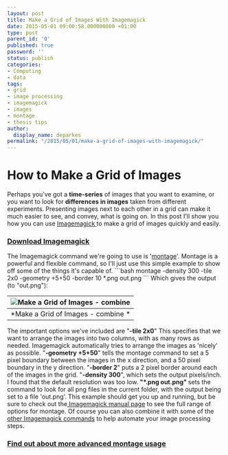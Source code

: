 ```yaml
---
layout: post
title: Make a Grid of Images With Imagemagick
date: 2015-05-01 09:00:58.000000000 +01:00
type: post
parent_id: '0'
published: true
password: ''
status: publish
categories:
- Computing
- data
tags:
- grid
- image processing
- imagemagick
- images
- montage
- thesis tips
author:
  display_name: deparkes
permalink: "/2015/05/01/make-a-grid-of-images-with-imagemagick/"
---
```

<h1>How to Make a Grid of Images</h1>
Perhaps you've got a <strong>time-series</strong> of images that you want to examine, or you want to look for <strong>differences in images</strong> taken from different experiments. Presenting images next to each other in a grid can make it much easier to see, and convey, what is going on. In this post I'll show you how you can use <a href="https://www.imagemagick.org/">Imagemagick </a>to make a grid of images quickly and easily.
<h3><a href="https://www.imagemagick.org/script/binary-releases.php">Download Imagemagick</a></h3>
The Imagemagick command we're going to use is '<a href="https://www.imagemagick.org/script/binary-releases.php">montage</a>'. Montage is a powerful and flexible command, so I'll just use this simple example to show off some of the things it's capable of.
```bash
montage -density 300 -tile 2x0 -geometry +5+50 -border 10 *.png out.png
```
Which gives the output (to "out.png"):

| ![Make a Grid of Images - combine]({{site.baseurl}}/assets/2015/05/combined1-473x1024.png) |
|:--:|
| *Make a Grid of Images - combine * |

The important options we've included are
"<strong>-tile 2x0</strong>" This specifies that we want to arrange the images into two columns, with as many rows as needed. Imagemagick automatically tries to arrange the images as 'nicely' as possible.
"<strong>-geometry +5+50</strong>" tells the montage command to set a 5 pixel boundary between the images in the x direction, and a 50 pixel boundary in the y direction.
"<strong>-border 2</strong>" puts a 2 pixel border around each of the images in the grid.
"<strong>-density 300</strong>", which sets the output pixels/inch. I found that the default resolution was too low.
<strong>"*.png out.png" </strong>sets the command to look for all png files in the current folder, with the output being set to a file 'out.png'.<strong>
</strong>
This example should get you up and running, but be sure to check out the<a href="https://www.imagemagick.org/Usage/montage/"> Imagemagick manual page</a> to see the full range of options for montage. Of course you can also combine it with some of the <a href="{{site.baseurl}}/tag/imagemagick/">other Imagemagick commands</a> to help automate your image processing steps.
<h3><a href="https://www.imagemagick.org/Usage/montage/">Find out about more advanced montage usage</a></h3>

